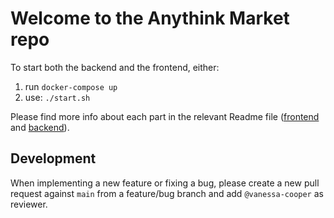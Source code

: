 # Welcome to the Anythink Market repo

To start both the backend and the frontend, either:
1. run `docker-compose up`
2. use: `./start.sh`

Please find more info about each part in the relevant Readme file ([frontend](frontend/readme.md) and [backend](backend/README.md)).

## Development

When implementing a new feature or fixing a bug, please create a new pull request against `main` from a feature/bug branch and add `@vanessa-cooper` as reviewer.